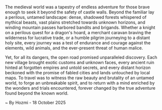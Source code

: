 
The medieval world was a tapestry of endless adventure for those brave enough to seek it beyond the safety of castle walls. Beyond the familiar lay a perilous, untamed landscape: dense, shadowed forests whispered of mythical beasts, vast plains stretched towards unknown horizons, and winding mountain passes harbored bandits and brigands. Whether a knight on a perilous quest for a dragon's hoard, a merchant caravan braving the wilderness for lucrative trade, or a humble pilgrim journeying to a distant holy site, every journey was a test of endurance and courage against the elements, wild animals, and the ever-present threat of human malice.

Yet, for all its dangers, the open road promised unparalleled discovery. Each new village brought exotic customs and unknown faces, every ancient ruin hinted at forgotten empires and untold secrets, and every distant horizon beckoned with the promise of fabled cities and lands untouched by local maps. To travel was to witness the raw beauty and brutality of an untamed world, to forge an unbreakable spirit, and to return with a mind enriched by the wonders and trials encountered, forever changed by the true adventure found beyond the known world.

~ By Hozmi - 18 October 2025
